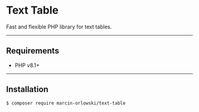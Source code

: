 # Text Table

Fast and flexible PHP library for text tables.

---

## Requirements

* PHP v8.1+

---

## Installation

```bash
$ composer require marcin-orlowski/text-table
```
